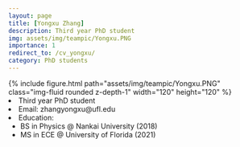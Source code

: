 ```yaml
---
layout: page
title: [Yongxu Zhang]
description: Third year PhD student
img: assets/img/teampic/Yongxu.PNG
importance: 1
redirect_to: /cv_yongxu/
category: PhD students
---
```

<div class="container my-5">
  <div class="row">
      <div class="col-sm-8 mt-3 mt-md-0">
          {% include figure.html path="assets/img/teampic/Yongxu.PNG" class="img-fluid rounded z-depth-1" width="120" height="120" %}
      </div>
      <div class="col-12 col-md-6" >
          <li>Third year PhD student</li>
          <li>Email: zhangyongxu@ufl.edu</li>
          <li>Education: 
             <ul>
             <li>BS in Physics @ Nankai University (2018) </li>
             <li>MS in ECE @ University of Florida (2021)</li>
             </ul>
            </li>
      </div>
    </div>
</div>
